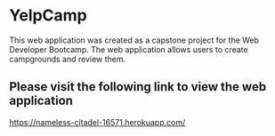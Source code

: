 # YelpCamp

This web application was created as a capstone project for the Web Developer Bootcamp. The web application allows users to create campgrounds and review them. 

## Please visit the following link to view the web application

https://nameless-citadel-16571.herokuapp.com/
